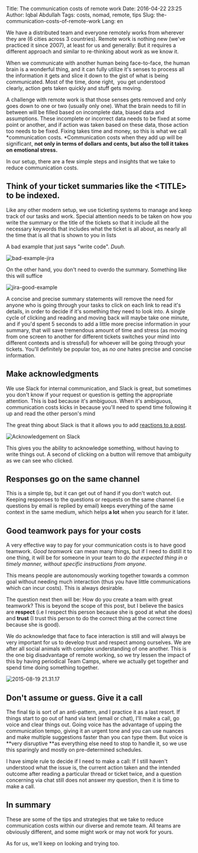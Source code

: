 Title: The communication costs of remote work
Date: 2016-04-22 23:25
Author: Iqbal Abdullah
Tags: costs, nomad, remote, tips
Slug: the-communication-costs-of-remote-work
Lang: en

We have a distributed team and everyone remotely works from wherever
they are (6 cities across 3 countries). Remote work is nothing new
(we've practiced it since 2007), at least for us and generally: But it
requires a different approach and similar to re-thinking about *work* as
we know it.

When we communicate with another human being face-to-face, the human
brain is a wonderful thing, and it can fully utilize it's senses to
process all the information it gets and slice it down to the gist of
what is being communicated. Most of the time, done right,  you get
understood clearly, action gets taken quickly and stuff gets moving.

A challenge with remote work is that those senses gets removed and only
goes down to one or two (usually only one). What the brain needs to fill
in between will be filled based on incomplete data, biased data and
assumptions. These incomplete or incorrect data needs to be fixed at
some point or another, and if action was taken based on these data,
those action too needs to be fixed. Fixing takes time and money, so this
is what we call *communication costs. *Communication costs when they add
up will be significant, **not only in terms of dollars and cents, but
also the toll it takes on emotional stress.**

In our setup, there are a few simple steps and insights that we take to
reduce communication costs.

Think of your ticket summaries like the &lt;TITLE&gt; to be indexed.
--------------------------------------------------------------------

Like any other modern setup, we use ticketing systems to manage and keep
track of our tasks and work. Special attention needs to be taken on how
you write the summary or the title of the tickets so that it include all
the necessary keywords that includes what the ticket is all about, as
nearly all the time that is all that is shown to you in lists

A bad example that just says "write code". *Duuh*. 

![bad-example-jira]({filename}/images/bad-example-jira.png)

On the other hand, you don't need to overdo the summary. Something like this will suffice

![jira-good-example]({filename}/images/jira-good-example.png) 

A concise and precise summary statements will remove the need for anyone
who is going through your tasks to click on each link to read it's
details, in order to decide if it's something they need to look into. A
single cycle of clicking and reading and moving back will maybe take one
minute, and if you'd spent 5 seconds to add a little more precise
information in your summary, that will save tremendous amount of time
and stress (as moving from one screen to another for different tickets
switches your mind into different contexts and is stressful) for whoever
will be going through your tickets. You'll definitely be popular too, as
*no one* hates precise and concise information.

Make acknowledgments
--------------------

We use Slack for internal communication, and Slack is great, but
sometimes you don't know if your request or question is getting the
appropriate attention. This is bad because it's ambiguous. When it's
ambiguous, communication costs kicks in because you'll need to spend
time following it up and read the other person's mind

The great thing about Slack is that it allows you to add [reactions to a
post](http://www.theverge.com/2015/7/9/8916347/slack-emoji-reactions).

![Acknowledgement on Slack]({filename}/images/ack.png)

This gives you the ability to acknowledge something, without having to
write things out. A second of clicking on a button will remove that
ambiguity as we can see who clicked.

Responses go on the same channel
--------------------------------

This is a simple tip, but it can get out of hand if you don't watch out.
Keeping responses to the questions or requests on the same channel (i.e
questions by email is replied by email) keeps everything of the same
context in the same medium, which helps **a lot** when you search for it
later.

Good teamwork pays for your costs
---------------------------------

A very effective way to pay for your communication costs is to have good
teamwork. *Good teamwork* can mean many things, but if I need to distill
it to one thing, it will be for someone in your team to *do the expected
thing in a timely manner, without specific instructions from anyone.*

This means people are autonomously working together towards a common
goal without needing much interaction (thus you have little
communications which can incur costs). This is always desirable.

The question next then will be: How do you create a team with great
teamwork? This is beyond the scope of this post, but I believe the
basics are **respect** (i.e I respect this person because she is good at
what she does) and **trust** (I trust this person to do the correct
thing at the correct time because she is good).

We do acknowledge that face to face interaction is still and will always
be very important for us to develop trust and respect among ourselves.
We are after all social animals with complex understanding of one
another. This is the one big disadvantage of remote working, so we try
lessen the impact of this by having periodical Team Camps, where we
actually get together and spend time doing something together.

![2015-08-19 21.31.17]({filename}/images/2015-08-19-21-31-17.jpg)

Don't assume or guess. Give it a call
-------------------------------------

The final tip is sort of an anti-pattern, and I practice it as a last
resort. If things start to go out of hand via text (email or chat), I'll
make a call, go voice and clear things out. Going voice has the
advantage of upping the communication tempo, giving it an urgent tone
and you can use nuances and make multiple suggestions faster than you
can type them. But voice is **very disruptive **as everything else need
to stop to handle it, so we use this sparingly and mostly on
pre-determined schedules.

I have simple rule to decide if I need to make a call: If I still
haven't understood what the issue is, the current action taken and the
intended outcome after reading a particular thread or ticket twice, and
a question concerning via chat still does not answer my question, then
it is time to make a call.

In summary
----------

These are some of the tips and strategies that we take to reduce
communication costs within our diverse and remote team. All teams are
obviously different, and some might work or may not work for yours.

As for us, we'll keep on looking and trying too.
